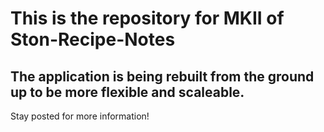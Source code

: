 # This is the repository for MKII of Ston-Recipe-Notes

## The application is being rebuilt from the ground up to be more flexible and scaleable.

Stay posted for more information!